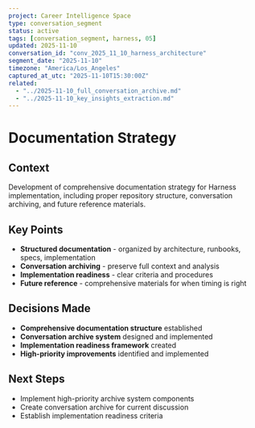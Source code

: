 ```yaml
---
project: Career Intelligence Space
type: conversation_segment
status: active
tags: [conversation_segment, harness, 05]
updated: 2025-11-10
conversation_id: "conv_2025_11_10_harness_architecture"
segment_date: "2025-11-10"
timezone: "America/Los_Angeles"
captured_at_utc: "2025-11-10T15:30:00Z"
related:
  - "../2025-11-10_full_conversation_archive.md"
  - "../2025-11-10_key_insights_extraction.md"
---
```


# Documentation Strategy

## Context
Development of comprehensive documentation strategy for Harness implementation, including proper repository structure, conversation archiving, and future reference materials.

## Key Points
- **Structured documentation** - organized by architecture, runbooks, specs, implementation
- **Conversation archiving** - preserve full context and analysis
- **Implementation readiness** - clear criteria and procedures
- **Future reference** - comprehensive materials for when timing is right

## Decisions Made
- **Comprehensive documentation structure** established
- **Conversation archive system** designed and implemented
- **Implementation readiness framework** created
- **High-priority improvements** identified and implemented

## Next Steps
- Implement high-priority archive system components
- Create conversation archive for current discussion
- Establish implementation readiness criteria
